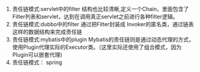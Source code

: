 1. 责任链模式:servlet中的filter 结构也比较清晰,定义一个Chain，里面包含了Filter列表和servlet，达到在调用真正servlet之前进行各种filter逻辑。
2. 责任链模式:dubbo中的filter 通过把Filter封装成 Invoker的匿名类，通过链表这样的数据结构来完成责任链
3. 责任链模式:mybatis中的plugin Mybatis的责任链则是通过动态代理的方式，使用Plugin代理实际的Executor类。（这里实际还使用了组合模式，因为Plugin可以嵌套代理)
4. 责任链模式： spring